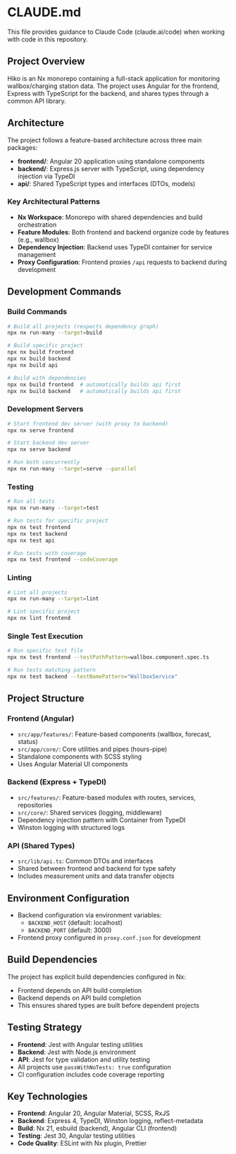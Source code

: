 # CLAUDE.md

This file provides guidance to Claude Code (claude.ai/code) when working with code in this repository.

## Project Overview

Hiko is an Nx monorepo containing a full-stack application for monitoring wallbox/charging station data. The project uses Angular for the frontend, Express with TypeScript for the backend, and shares types through a common API library.

## Architecture

The project follows a feature-based architecture across three main packages:

- **frontend/**: Angular 20 application using standalone components
- **backend/**: Express.js server with TypeScript, using dependency injection via TypeDI
- **api/**: Shared TypeScript types and interfaces (DTOs, models)

### Key Architectural Patterns

- **Nx Workspace**: Monorepo with shared dependencies and build orchestration
- **Feature Modules**: Both frontend and backend organize code by features (e.g., wallbox)
- **Dependency Injection**: Backend uses TypeDI container for service management
- **Proxy Configuration**: Frontend proxies `/api` requests to backend during development

## Development Commands

### Build Commands
```bash
# Build all projects (respects dependency graph)
npx nx run-many --target=build

# Build specific project
npx nx build frontend
npx nx build backend
npx nx build api

# Build with dependencies
npx nx build frontend  # automatically builds api first
npx nx build backend   # automatically builds api first
```

### Development Servers
```bash
# Start frontend dev server (with proxy to backend)
npx nx serve frontend

# Start backend dev server
npx nx serve backend

# Run both concurrently
npx nx run-many --target=serve --parallel
```

### Testing
```bash
# Run all tests
npx nx run-many --target=test

# Run tests for specific project
npx nx test frontend
npx nx test backend
npx nx test api

# Run tests with coverage
npx nx test frontend --codeCoverage
```

### Linting
```bash
# Lint all projects
npx nx run-many --target=lint

# Lint specific project
npx nx lint frontend
```

### Single Test Execution
```bash
# Run specific test file
npx nx test frontend --testPathPattern=wallbox.component.spec.ts

# Run tests matching pattern
npx nx test backend --testNamePattern="WallboxService"
```

## Project Structure

### Frontend (Angular)
- `src/app/features/`: Feature-based components (wallbox, forecast, status)
- `src/app/core/`: Core utilities and pipes (hours-pipe)
- Standalone components with SCSS styling
- Uses Angular Material UI components

### Backend (Express + TypeDI)
- `src/features/`: Feature-based modules with routes, services, repositories
- `src/core/`: Shared services (logging, middleware)
- Dependency injection pattern with Container from TypeDI
- Winston logging with structured logs

### API (Shared Types)
- `src/lib/api.ts`: Common DTOs and interfaces
- Shared between frontend and backend for type safety
- Includes measurement units and data transfer objects

## Environment Configuration

- Backend configuration via environment variables:
  - `BACKEND_HOST` (default: localhost)
  - `BACKEND_PORT` (default: 3000)
- Frontend proxy configured in `proxy.conf.json` for development

## Build Dependencies

The project has explicit build dependencies configured in Nx:
- Frontend depends on API build completion
- Backend depends on API build completion
- This ensures shared types are built before dependent projects

## Testing Strategy

- **Frontend**: Jest with Angular testing utilities
- **Backend**: Jest with Node.js environment
- **API**: Jest for type validation and utility testing
- All projects use `passWithNoTests: true` configuration
- CI configuration includes code coverage reporting

## Key Technologies

- **Frontend**: Angular 20, Angular Material, SCSS, RxJS
- **Backend**: Express 4, TypeDI, Winston logging, reflect-metadata
- **Build**: Nx 21, esbuild (backend), Angular CLI (frontend)
- **Testing**: Jest 30, Angular testing utilities
- **Code Quality**: ESLint with Nx plugin, Prettier